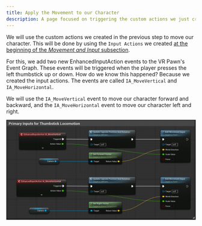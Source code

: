 ```yaml
---
title: Apply the Movement to our Character
description: A page focused on triggering the custom actions we just created.
---
```


We will use the custom actions we created in the previous step to move our character. This will be done by using the `Input Actions` we created [at the beginning of the *Movement and Input* subsection](create-the-controls.md).

For this, we add two new EnhancedInputAction events to the VR Pawn's Event Graph. These events will be triggered when the player presses the left thumbstick up or down. How do we know this happened? Because we created the input actions. The events are called `IA_MoveVertical` and `IA_MoveHorizontal`.

We will use the `IA_MoveVertical` event to move our character forward and backward, and the `IA_MoveHorizontal` event to move our character left and right.

![TriggerCustomActions](images/TriggerCustomActions.png)
